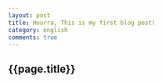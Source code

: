 ```yaml
---
layout: post
title: Hourra, This is my first blog post!
category: english
comments: true
---
```


{{page.title}}
-----------------------------------
